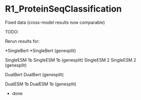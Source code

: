 # R1_ProteinSeqClassification

Fixed data (cross-model results now comparable)

TODO:

Rerun results for:

*SingleBert
*SingleBert (genesplit)

SingleESM 1b
SingleESM 1b (genesplit)
SingleESM 2
SingleESM 2 (genesplit)

DualBert
DualBert (genesplit)

DualESM 1b
DualESM 1b (genesplit)

* done
